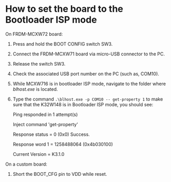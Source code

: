 # How to set the board to the Bootloader ISP mode 

On FRDM-MCXW72 board:

1.  Press and hold the BOOT CONFIG switch SW3.
2.  Connect the FRDM-MCXW71 board via micro-USB connector to the PC.
3.  Release the switch SW3.
4.  Check the associated USB port number on the PC \(such as, COM10\).
5.  While MCXW716 is in bootloader ISP mode, navigate to the folder where *blhost.exe* is located.
6.  Type the command `.\blhost.exe -p COM10 -- get-property 1` to make sure that the K32W148 is in Bootloader ISP mode, you should see:

    Ping responded in 1 attempt\(s\)

    Inject command 'get-property'

    Response status = 0 \(0x0\) Success.

    Response word 1 = 1258488064 \(0x4b030100\)

    Current Version = K3.1.0


On a custom board:

1.  Short the BOOT\_CFG pin to VDD while reset.

